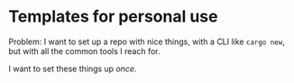 # Templates for personal use
Problem: I want to set up a repo with nice things, with a CLI like `cargo new`, but with all the common tools I reach for. 

I want to set these things up *once.*
